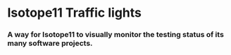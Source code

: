 # Isotope11 Traffic lights
### A way for Isotope11 to visually monitor the testing status of its many software projects.


